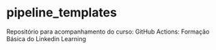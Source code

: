 # pipeline_templates
Repositório para acompanhamento do curso: GitHub Actions: Formação Básica do Linkedin Learning
